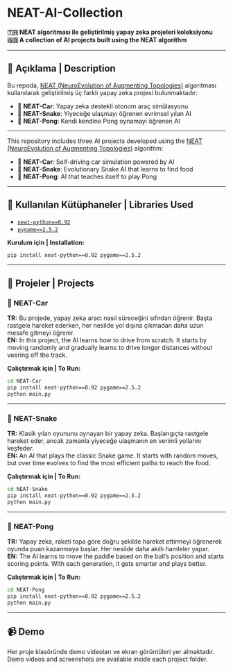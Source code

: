 # NEAT-AI-Collection

**🇹🇷 NEAT algoritması ile geliştirilmiş yapay zeka projeleri koleksiyonu**  
**🇬🇧 A collection of AI projects built using the NEAT algorithm**

---

## 📌 Açıklama | Description

Bu repoda, [NEAT (NeuroEvolution of Augmenting Topologies)](https://neat-python.readthedocs.io/en/latest/) algoritması kullanılarak geliştirilmiş üç farklı yapay zeka projesi bulunmaktadır:

- 🚗 **NEAT-Car**: Yapay zeka destekli otonom araç simülasyonu  
- 🐍 **NEAT-Snake**: Yiyeceğe ulaşmayı öğrenen evrimsel yılan AI  
- 🏓 **NEAT-Pong**: Kendi kendine Pong oynamayı öğrenen AI

---

This repository includes three AI projects developed using the [NEAT (NeuroEvolution of Augmenting Topologies)](https://neat-python.readthedocs.io/en/latest/) algorithm:

- 🚗 **NEAT-Car**: Self-driving car simulation powered by AI  
- 🐍 **NEAT-Snake**: Evolutionary Snake AI that learns to find food  
- 🏓 **NEAT-Pong**: AI that teaches itself to play Pong

---

## 🧠 Kullanılan Kütüphaneler | Libraries Used

- [`neat-python==0.92`](https://github.com/CodeReclaimers/neat-python)
- [`pygame==2.5.2`](https://www.pygame.org/)

**Kurulum için | Installation:**

```bash
pip install neat-python==0.92 pygame==2.5.2
```

---

## 📁 Projeler | Projects

### 🚗 NEAT-Car

**TR:** Bu projede, yapay zeka aracı nasıl süreceğini sıfırdan öğrenir. Başta rastgele hareket ederken, her nesilde yol dışına çıkmadan daha uzun mesafe gitmeyi öğrenir.  
**EN:** In this project, the AI learns how to drive from scratch. It starts by moving randomly and gradually learns to drive longer distances without veering off the track.

**Çalıştırmak için | To Run:**

```bash
cd NEAT-Car  
pip install neat-python==0.92 pygame==2.5.2
python main.py
```

---

### 🐍 NEAT-Snake

**TR:** Klasik yılan oyununu oynayan bir yapay zeka. Başlangıçta rastgele hareket eder, ancak zamanla yiyeceğe ulaşmanın en verimli yollarını keşfeder.  
**EN:** An AI that plays the classic Snake game. It starts with random moves, but over time evolves to find the most efficient paths to reach the food.

**Çalıştırmak için | To Run:**

```bash
cd NEAT-Snake  
pip install neat-python==0.92 pygame==2.5.2
python main.py
```

---

### 🏓 NEAT-Pong

**TR:** Yapay zeka, raketi topa göre doğru şekilde hareket ettirmeyi öğrenerek oyunda puan kazanmaya başlar. Her nesilde daha akıllı hamleler yapar.  
**EN:** The AI learns to move the paddle based on the ball’s position and starts scoring points. With each generation, it gets smarter and plays better.

**Çalıştırmak için | To Run:**

```bash
cd NEAT-Pong  
pip install neat-python==0.92 pygame==2.5.2
python main.py
```

---

## 📹 Demo

Her proje klasöründe demo videoları ve ekran görüntüleri yer almaktadır.  
Demo videos and screenshots are available inside each project folder.